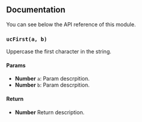 ## Documentation

You can see below the API reference of this module.

### `ucFirst(a, b)`
Uppercase the first character in the string.

#### Params

- **Number** `a`: Param descrpition.
- **Number** `b`: Param descrpition.

#### Return
- **Number** Return description.

